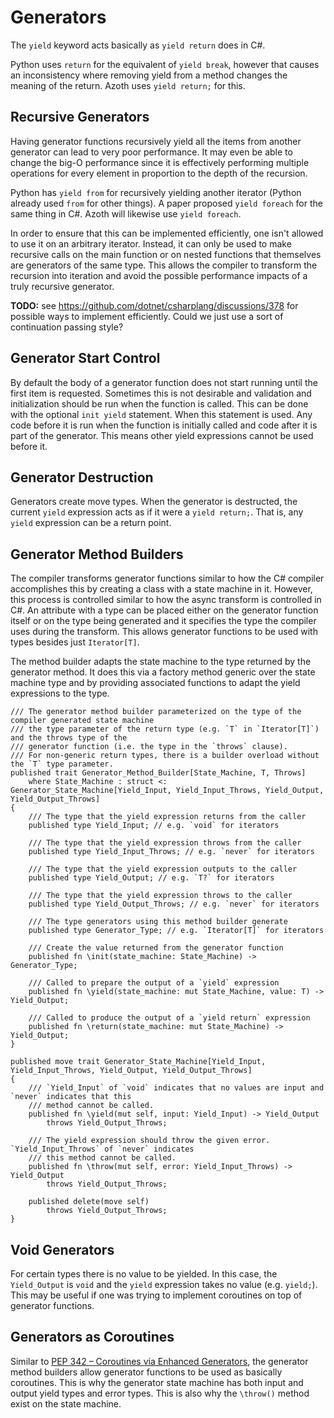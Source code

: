 # Generators

The `yield` keyword acts basically as `yield return` does in C#.

Python uses `return` for the equivalent of `yield break`, however that causes an inconsistency where
removing yield from a method changes the meaning of the return. Azoth uses `yield return;` for this.

## Recursive Generators

Having generator functions recursively yield all the items from another generator can lead to very
poor performance. It may even be able to change the big-O performance since it is effectively
performing multiple operations for every element in proportion to the depth of the recursion.

Python has `yield from` for recursively yielding another iterator (Python already used `from` for
other things). A paper proposed `yield foreach` for the same thing in C#. Azoth will likewise use
`yield foreach`.

In order to ensure that this can be implemented efficiently, one isn't allowed to use it on an
arbitrary iterator. Instead, it can only be used to make recursive calls on the main function or on
nested functions that themselves are generators of the same type. This allows the compiler to
transform the recursion into iteration and avoid the possible performance impacts of a truly
recursive generator.

**TODO:** see https://github.com/dotnet/csharplang/discussions/378 for possible ways to implement
efficiently. Could we just use a sort of continuation passing style?

## Generator Start Control

By default the body of a generator function does not start running until the first item is
requested. Sometimes this is not desirable and validation and initialization should be run when the
function is called. This can be done with the optional `init yield` statement. When this statement
is used. Any code before it is run when the function is initially called and code after it is part
of the generator. This means other yield expressions cannot be used before it.

## Generator Destruction

Generators create move types. When the generator is destructed, the current `yield` expression acts
as if it were a `yield return;`. That is, any `yield` expression can be a return point.

## Generator Method Builders

The compiler transforms generator functions similar to how the C# compiler accomplishes this by
creating a class with a state machine in it. However, this process is controlled similar to how the
async transform is controlled in C#. An attribute with a type can be placed either on the generator
function itself or on the type being generated and it specifies the type the compiler uses during
the transform. This allows generator functions to be used with types besides just `Iterator[T]`.

The method builder adapts the state machine to the type returned by the generator method. It does
this via a factory method generic over the state machine type and by providing associated functions
to adapt the yield expressions to the type.

```azoth
/// The generator method builder parameterized on the type of the compiler generated state machine
/// the type parameter of the return type (e.g. `T` in `Iterator[T]`) and the throws type of the
/// generator function (i.e. the type in the `throws` clause).
/// For non-generic return types, there is a builder overload without the `T` type parameter.
published trait Generator_Method_Builder[State_Machine, T, Throws]
    where State_Machine : struct <: Generator_State_Machine[Yield_Input, Yield_Input_Throws, Yield_Output, Yield_Output_Throws]
{
    /// The type that the yield expression returns from the caller
    published type Yield_Input; // e.g. `void` for iterators

    /// The type that the yield expression throws from the caller
    published type Yield_Input_Throws; // e.g. `never` for iterators

    /// The type that the yield expression outputs to the caller
    published type Yield_Output; // e.g. `T?` for iterators

    /// The type that the yield expression throws to the caller
    published type Yield_Output_Throws; // e.g. `never` for iterators

    /// The type generators using this method builder generate
    published type Generator_Type; // e.g. `Iterator[T]` for iterators

    /// Create the value returned from the generator function
    published fn \init(state_machine: State_Machine) -> Generator_Type;

    /// Called to prepare the output of a `yield` expression
    published fn \yield(state_machine: mut State_Machine, value: T) -> Yield_Output;

    /// Called to produce the output of a `yield return` expression
    published fn \return(state_machine: mut State_Machine) -> Yield_Output;
}

published move trait Generator_State_Machine[Yield_Input, Yield_Input_Throws, Yield_Output, Yield_Output_Throws]
{
    /// `Yield_Input` of `void` indicates that no values are input and `never` indicates that this
    /// method cannot be called.
    published fn \yield(mut self, input: Yield_Input) -> Yield_Output
        throws Yield_Output_Throws;

    /// The yield expression should throw the given error. `Yield_Input_Throws` of `never` indicates
    /// this method cannot be called.
    published fn \throw(mut self, error: Yield_Input_Throws) -> Yield_Output
        throws Yield_Output_Throws;

    published delete(move self)
        throws Yield_Output_Throws;
}
```

## Void Generators

For certain types there is no value to be yielded. In this case, the `Yield_Output` is `void` and
the `yield` expression takes no value (e.g. `yield;`). This may be useful if one was trying to
implement coroutines on top of generator functions.

## Generators as Coroutines

Similar to [PEP 342 – Coroutines via Enhanced Generators](https://peps.python.org/pep-0342/), the
generator method builders allow generator functions to be used as basically coroutines. This is why
the generator state machine has both input and output yield types and error types. This is also why
the `\throw()` method exist on the state machine.
